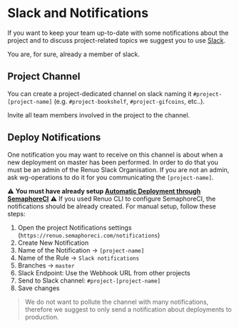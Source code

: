 # Slack and Notifications

If you want to keep your team up-to-date with some notifications about the project and to discuss project-related topics
we suggest you to use [Slack](https://renuo.slack.com/).

You are, for sure, already a member of slack.

## Project Channel

You can create a project-dedicated channel on slack naming it `#project-[project-name]` (e.g. `#project-bookshelf`,
`#project-gifcoins`, etc..).

Invite all team members involved in the project to the channel.

## Deploy Notifications

One notification you may want to receive on this channel is about when a new deployment on master has been performed. In
order to do that you must be an admin of the Renuo Slack Organisation. If you are not an admin, ask wg-operations to do
it for you communicating the `[project-name]`.

:warning: **You must have already setup [Automatic Deployment through SemaphoreCI](ruby_on_rails/configure_cd.md)** :warning:
If you used Renuo CLI to configure SemaphoreCI, the notifications should be already created. For manual setup, follow these steps:

1. Open the project Notifications settings (`https://renuo.semaphoreci.com/notifications`)
1. Create New Notification
1. Name of the Notification -> `[project-name]`
1. Name of the Rule -> `Slack notifications`
1. Branches -> `master`
1. Slack Endpoint: Use the Webhook URL from other projects
1. Send to Slack channel: `#project-[project-name]`
1. Save changes

> We do not want to pollute the channel with many notifications, therefore we suggest to only send a notification about
> deployments to production.
